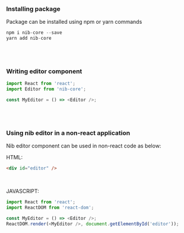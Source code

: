 ### Installing package

Package can be installed using npm or yarn commands

```js static
npm i nib-core --save
yarn add nib-core
```

<br />
<br />

### Writing editor component

```js static
import React from 'react';
import Editor from 'nib-core';

const MyEditor = () => <Editor />;
```

<br />
<br />

### Using nib editor in a non-react application

Nib editor component can be used in non-react code as below:

HTML:

```html static
<div id="editor" />
```

<br />

JAVASCRIPT:

```js static
import React from 'react';
import ReactDOM from 'react-dom';

const MyEditor = () => <Editor />;
ReactDOM.render(<MyEditor />, document.getElementById('editor'));
```

<br />
